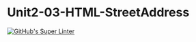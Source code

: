 # Unit2-03-HTML-StreetAddress
[![GitHub's Super Linter](https://github.com/ICS20-Programming-SirineC/Unit2-03-HTML-StreetAddress/workflows/GitHub's%20Super%20Linter/badge.svg)](https://github.com/ICS20-Programming-SirineC/Unit2-03-HTML-StreetAddress/actions)